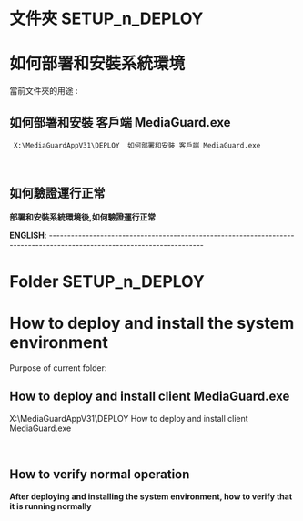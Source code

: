 # 文件夾 SETUP_n_DEPLOY

# 如何部署和安裝系統環境

當前文件夾的用途 : 

## 如何部署和安裝 客戶端 MediaGuard.exe

     X:\MediaGuardAppV31\DEPLOY  如何部署和安裝 客戶端 MediaGuard.exe

‌ 

## 如何驗證運行正常

**部署和安裝系統環境後,如何驗證運行正常**



**ENGLISH**: ------------------------------------------------------------------------------------------------------------------------

# Folder SETUP_n_DEPLOY

# How to deploy and install the system environment

Purpose of current folder:

## How to deploy and install client MediaGuard.exe

 X:\MediaGuardAppV31\DEPLOY How to deploy and install client MediaGuard.exe

‌

## How to verify normal operation

**After deploying and installing the system environment, how to verify that it is running normally**
